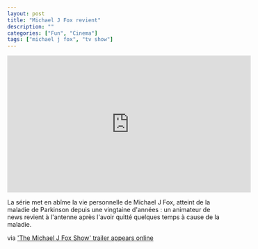 ```yaml
---
layout: post
title: "Michael J Fox revient"
description: ""
categories: ["Fun", "Cinema"]
tags: ["michael j fox", "tv show"]
---
```


<iframe width="560" height="315" src="http://www.youtube.com/embed/SXl-krlLoxg" frameborder="0"> </iframe>

La série met en abîme la vie personnelle de Michael J Fox, atteint de la maladie de Parkinson depuis une vingtaine d'années : un animateur de news revient à l'antenne après l'avoir quitté quelques temps à cause de la maladie.

via ['The Michael J Fox Show' trailer appears online][1]

[1]: http://www.nme.com/filmandtv/news/the-michael-j-fox-show-trailer-appears-online---w/307695
